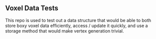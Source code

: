 ## Voxel Data Tests

This repo is used to test out a data structure that would be able to both store boxy voxel data efficiently, access / update it quickly, and use a storage method that would make vertex generation trivial.
